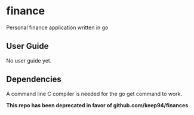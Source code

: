 finance
=====

Personal finance application written in go

## User Guide

No user guide yet.

## Dependencies

A command line C compiler is needed for the go get command to work.

**This repo has been deprecated in favor of github.com/keep94/finances**
